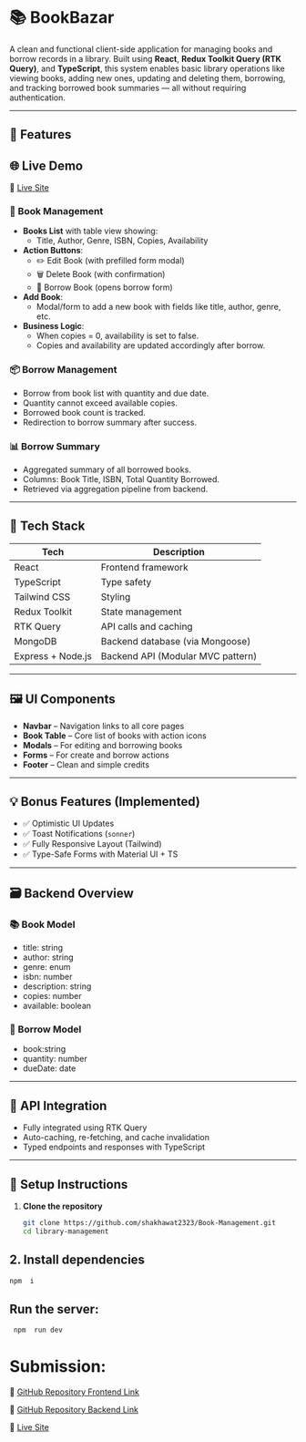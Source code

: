 # 📚 BookBazar

A clean and functional client-side application for managing books and borrow records in a library. Built using **React**, **Redux Toolkit Query (RTK Query)**, and **TypeScript**, this system enables basic library operations like viewing books, adding new ones, updating and deleting them, borrowing, and tracking borrowed book summaries — all without requiring authentication.

---

## 🚀 Features

## 🌐 Live Demo

🔗 [Live Site](https://books-mangement.netlify.app)

### 📖 Book Management
- **Books List** with table view showing:
  - Title, Author, Genre, ISBN, Copies, Availability
- **Action Buttons**:
  - ✏️ Edit Book (with prefilled form modal)
  - 🗑️ Delete Book (with confirmation)
  - 📘 Borrow Book (opens borrow form)
- **Add Book**:
  - Modal/form to add a new book with fields like title, author, genre, etc.
- **Business Logic**:
  - When copies = 0, availability is set to false.
  - Copies and availability are updated accordingly after borrow.

### 📦 Borrow Management
- Borrow from book list with quantity and due date.
- Quantity cannot exceed available copies.
- Borrowed book count is tracked.
- Redirection to borrow summary after success.

### 📊 Borrow Summary
- Aggregated summary of all borrowed books.
- Columns: Book Title, ISBN, Total Quantity Borrowed.
- Retrieved via aggregation pipeline from backend.

---

## 🧩 Tech Stack

| Tech               | Description                      |
|--------------------|----------------------------------|
| React              | Frontend framework               |
| TypeScript         | Type safety                      |
| Tailwind CSS       | Styling                          |
| Redux Toolkit      | State management                 |
| RTK Query          | API calls and caching            |
| MongoDB            | Backend database (via Mongoose)  |
| Express + Node.js  | Backend API (Modular MVC pattern)|

---

## 🖼️ UI Components

- **Navbar** – Navigation links to all core pages
- **Book Table** – Core list of books with action icons
- **Modals** – For editing and borrowing books
- **Forms** – For create and borrow actions
- **Footer** – Clean and simple credits

---



## 💡 Bonus Features (Implemented)

- ✅ Optimistic UI Updates
- ✅ Toast Notifications (`sonner`)
- ✅ Fully Responsive Layout (Tailwind)
- ✅ Type-Safe Forms with Material UI + TS

---

## 🗃️ Backend Overview

### 📚 Book Model
- title: string
- author: string
- genre: enum
- isbn: number
- description: string
- copies: number
- available: boolean

### 🔁 Borrow Model
- book:string
- quantity: number
- dueDate: date





---

## 🔌 API Integration

- Fully integrated using RTK Query
- Auto-caching, re-fetching, and cache invalidation
- Typed endpoints and responses with TypeScript

---

## 🧪 Setup Instructions

1. **Clone the repository**
   ```bash
   git clone https://github.com/shakhawat2323/Book-Management.git
   cd library-management


## 2. Install dependencies

```bash
npm  i
```

## Run the server:

```bash
 npm  run dev
```

# Submission:


🔗 [GitHub Repository Frontend Link](https://github.com/shakhawat2323/Book-Management.git)

🔗 [GitHub Repository Backend Link](https://github.com/shakhawat2323/Book-Management-Server.git )

🔗 [Live Site](https://books-mangement.netlify.app)
